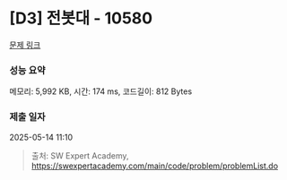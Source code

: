 # [D3] 전봇대 - 10580 

[문제 링크](https://swexpertacademy.com/main/code/problem/problemDetail.do?contestProbId=AXO8QBw6Qu4DFAXS) 

### 성능 요약

메모리: 5,992 KB, 시간: 174 ms, 코드길이: 812 Bytes

### 제출 일자

2025-05-14 11:10



> 출처: SW Expert Academy, https://swexpertacademy.com/main/code/problem/problemList.do